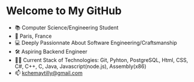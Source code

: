 # Welcome to My GitHub
- 📚 Computer Science/Engineering Student
- 📍 Paris, France 
- 💻 Deeply Passionnate About Software Engineering/Craftsmanship
- 🛠️ Aspiring Backend Engineer
- 👨‍💻 Current Stack of Technologies: Git, Pyhton, PostgreSQL, Html, CSS, C#, C++, C, Java, Javascript(node.js), Assembly(x86)
- 📫 kchemaytilly@gmail.com
<!---
Karimchmtz/Karimchmtz is a ✨ special ✨ repository because its `README.md` (this file) appears on your GitHub profile.
You can click the Preview link to take a look at your changes.
--->
